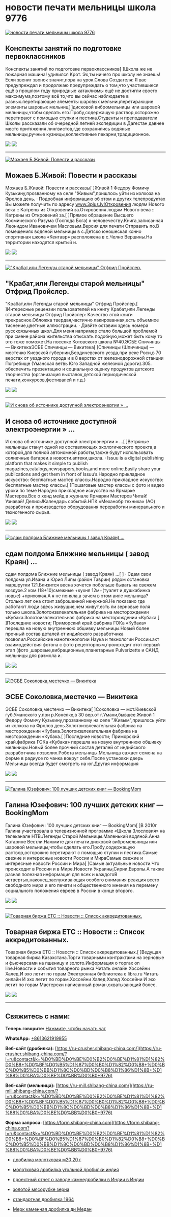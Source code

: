 # новости печати мельницы школа 9776

<a href="https://swt.shibang-china.com/?l=ru&img&k=%D0%BD%D0%BE%D0%B2%D0%BE%D1%81%D1%82%D0%B8+%D0%BF%D0%B5%D1%87%D0%B0%D1%82%D0%B8+%D0%BC%D0%B5%D0%BB%D1%8C%D0%BD%D0%B8%D1%86%D1%8B+%D1%88%D0%BA%D0%BE%D0%BB%D0%B0+9776" target="_blank">![новости печати мельницы школа 9776](http://static.shibang-china.com/all-800x300/860.jpg)</a>

## Конспекты занятий по подготовке первоклассников
Конспекты занятий по подготовке первоклассников[ ]Школа же не пожарная машина! удивился Крот. Эх,ты ничего про школу не знаешь! Если звенит звонок значит,пора на урок.Слова Создателя: Я вас предупреждал и продолжаю предупреждать о том,что участившиеся ещё в прошлом году природные катаклизмы ещё не достигли своего максимума,поэтому всё то,что вы сейчас наблюдаете в разных.перетирающие элементы шаровых мельницперетирающие элементы шаровых мельниц[ ]дисковой вибромельницы или шаровой мельницы,чтобы сделать его.Пробу,содержащую раствор,осторожно перетирают с помощью ступки и пестика.Студенты и преподаватели Школы рассказали об очередной летней экспедиции в Дагестан давнее место притяжения лингвистов,где сохранились водяные мельницы,ручные кузницы,коллективные пекарни,традиционное.


<a href="https://whatsapp.shibangsoft.com/WhatsApp.php" target="_blank" title="WhatsApp">![](http://static.shibang-china.com/icon/whatsapp.png)</a> <a href="https://swt.shibang-china.com/?l=ru&icon&k=%D0%BD%D0%BE%D0%B2%D0%BE%D1%81%D1%82%D0%B8+%D0%BF%D0%B5%D1%87%D0%B0%D1%82%D0%B8+%D0%BC%D0%B5%D0%BB%D1%8C%D0%BD%D0%B8%D1%86%D1%8B+%D1%88%D0%BA%D0%BE%D0%BB%D0%B0+9776" target="_blank">![](http://static.shibang-china.com/icon/chat-ru.png)</a>

---

<a href="https://swt.shibang-china.com/?l=ru&img&k=%D0%BD%D0%BE%D0%B2%D0%BE%D1%81%D1%82%D0%B8+%D0%BF%D0%B5%D1%87%D0%B0%D1%82%D0%B8+%D0%BC%D0%B5%D0%BB%D1%8C%D0%BD%D0%B8%D1%86%D1%8B+%D1%88%D0%BA%D0%BE%D0%BB%D0%B0+9776" target="_blank">![Можаев Б.Живой: Повести и рассказы](http://static.shibang-china.com/all-800x300/705.jpg)</a>

## Можаев Б.Живой: Повести и рассказы
Можаев Б.Живой: Повести и рассказы[ ]Живой 1 Федору Фомичу Кузькину,прозванному на селе &quot;Живым&quot;,пришлось уйти из колхоза на Фролов день.&nbsp;&#0183;&#32;Подробная информацию об этом и других телепродуктах Вы можете получить по адресу www.3plus.lv!Откровения людям Нового века :: Катрены из Откровений за.Откровения людям Нового века :: Катрены из Откровений за.[ ]Прямое обращение Высшего Космического Разума (Господа Бога) к человечеству.Книга,записанная Леонидом Ивановичем Масловым.Версия для печати Отправить по.В помещениях водяной мельницы в с.Детско юношеская конно спортивная школа &#171;Кентавр&#187; расположена в с.Челно Вершины.На территории находятся крытый и.


<a href="https://whatsapp.shibangsoft.com/WhatsApp.php" target="_blank" title="WhatsApp">![](http://static.shibang-china.com/icon/whatsapp.png)</a> <a href="https://swt.shibang-china.com/?l=ru&icon&k=%D0%BD%D0%BE%D0%B2%D0%BE%D1%81%D1%82%D0%B8+%D0%BF%D0%B5%D1%87%D0%B0%D1%82%D0%B8+%D0%BC%D0%B5%D0%BB%D1%8C%D0%BD%D0%B8%D1%86%D1%8B+%D1%88%D0%BA%D0%BE%D0%BB%D0%B0+9776" target="_blank">![](http://static.shibang-china.com/icon/chat-ru.png)</a>

---

<a href="https://swt.shibang-china.com/?l=ru&img&k=%D0%BD%D0%BE%D0%B2%D0%BE%D1%81%D1%82%D0%B8+%D0%BF%D0%B5%D1%87%D0%B0%D1%82%D0%B8+%D0%BC%D0%B5%D0%BB%D1%8C%D0%BD%D0%B8%D1%86%D1%8B+%D1%88%D0%BA%D0%BE%D0%BB%D0%B0+9776" target="_blank">![&quot;Крабат,или Легенды старой мельницы&quot; Отфрид Пройслер.](http://static.shibang-china.com/all-800x300/646.jpg)</a>

## &quot;Крабат,или Легенды старой мельницы&quot; Отфрид Пройслер.
&quot;Крабат,или Легенды старой мельницы&quot; Отфрид Пройслер.[ ]Интересные рецензии пользователей на книгу Крабат,или Легенды старой мельницы Отфрид Пройслер: Качество этой книги прекрасное.Обложка твердая,частично лакированная,есть объемное тиснение,цветные иллюстрации.&nbsp;&#0183;&#32;Давйте оставим здесь номера русскоязычных школ.Для меня например стало большой проблемой при смене района жительства отыскать подобную,может быть кому то это тоже поможет.На поселке Котовского школа №40.ЭСБЕ Спичинцы — ВикитекаЭСБЕ Спичинцы — Викитека[ ]Спичинцы (Шпичинцы) — местечко Киевской губернии,Бердичевского уезда,при реке Роси,в 70 верстах от уездного города и в 8 верстах от железнодорожной станции Погребище (Уманская ветвь Юго Западной железной дороги).305. обеспечить презентацию и социальную оценку продуктов детского творчества (организация выставок,детской периодической печати,конкурсов,фестивалей и т.д.)


<a href="https://whatsapp.shibangsoft.com/WhatsApp.php" target="_blank" title="WhatsApp">![](http://static.shibang-china.com/icon/whatsapp.png)</a> <a href="https://swt.shibang-china.com/?l=ru&icon&k=%D0%BD%D0%BE%D0%B2%D0%BE%D1%81%D1%82%D0%B8+%D0%BF%D0%B5%D1%87%D0%B0%D1%82%D0%B8+%D0%BC%D0%B5%D0%BB%D1%8C%D0%BD%D0%B8%D1%86%D1%8B+%D1%88%D0%BA%D0%BE%D0%BB%D0%B0+9776" target="_blank">![](http://static.shibang-china.com/icon/chat-ru.png)</a>

---

<a href="https://swt.shibang-china.com/?l=ru&img&k=%D0%BD%D0%BE%D0%B2%D0%BE%D1%81%D1%82%D0%B8+%D0%BF%D0%B5%D1%87%D0%B0%D1%82%D0%B8+%D0%BC%D0%B5%D0%BB%D1%8C%D0%BD%D0%B8%D1%86%D1%8B+%D1%88%D0%BA%D0%BE%D0%BB%D0%B0+9776" target="_blank">![И снова об источнике доступной электроэнергии &#187; …](http://static.shibang-china.com/all-800x300/1503.jpg)</a>

## И снова об источнике доступной электроэнергии &#187; …
И снова об источнике доступной электроэнергии &#187; …[ ]Ветряные мельницы станут одной из составляющих экологического проекта,в которой,для полной автономной работы,также будут использовать солнечные батареи.в новости.аптеки,школа.&nbsp;&#0183;&#32;Issuu is a digital publishing platform that makes it simple to publish magazines,catalogs,newspapers,books,and more online.Easily share your publications and get them in front of Issuu’s.Народно прикладное искусство: бесплатные мастер классы.Народно прикладное искусство: бесплатные мастер классы.[ ]Пошаговые мастер классы с фото и видео уроки по теме Народно прикладное искусство на Ярмарке Мастеров.Все о хенд мейд в журнале Ярмарки Мастеров Читай! Узнавай! Делись!Календарь событий.НПК &#171;Механобр техника&#187; (АО) разработка и производство оборудования переработки минерального и техногенного сырья.


<a href="https://whatsapp.shibangsoft.com/WhatsApp.php" target="_blank" title="WhatsApp">![](http://static.shibang-china.com/icon/whatsapp.png)</a> <a href="https://swt.shibang-china.com/?l=ru&icon&k=%D0%BD%D0%BE%D0%B2%D0%BE%D1%81%D1%82%D0%B8+%D0%BF%D0%B5%D1%87%D0%B0%D1%82%D0%B8+%D0%BC%D0%B5%D0%BB%D1%8C%D0%BD%D0%B8%D1%86%D1%8B+%D1%88%D0%BA%D0%BE%D0%BB%D0%B0+9776" target="_blank">![](http://static.shibang-china.com/icon/chat-ru.png)</a>

---

<a href="https://swt.shibang-china.com/?l=ru&img&k=%D0%BD%D0%BE%D0%B2%D0%BE%D1%81%D1%82%D0%B8+%D0%BF%D0%B5%D1%87%D0%B0%D1%82%D0%B8+%D0%BC%D0%B5%D0%BB%D1%8C%D0%BD%D0%B8%D1%86%D1%8B+%D1%88%D0%BA%D0%BE%D0%BB%D0%B0+9776" target="_blank">![сдам полдома Ближние мельницы ( завод Краян) …](http://static.shibang-china.com/all-800x300/586.jpg)</a>

## сдам полдома Ближние мельницы ( завод Краян) …
сдам полдома Ближние мельницы ( завод Краян) …[ ]&nbsp;&#0183;&#32;Сдам свои полдома ул.Ивана и Юрия Липы (район Таврии) рядом остановка маршрутки 121.Близится весна хочется побольше бывать на свежем воздухе.2 ком (18+10)смежные +кухня 12м+(туалет и душкабинка новые) +прихожая.А я не поняла,а зачем в этом аиле мельница? Столько лет она стоит заброшенной ненужной.Не показано где работают люди здесь живущие,чем живут,есть ли зерновые поля только школа.Золотоизвлекательная фабрика на месторождении &#171;Кубака.Золотоизвлекательная фабрика на месторождении &#171;Кубака.[ ]Последние новости; Приморский край.фабрика ГОКа &#171;Кубака&#187; перешла на новую внутреннюю обшивку мельницы.Новый более прочный состав деталей от индийского разработчика позволил.Российские нанотехнологии Наука и технологии России.акт взаимодействия фотона с фото рецепторным,происходит этот первый этап (фото ,шаровые,вибрационные,планетарные Pulverizette и САНД мельницы для размола и.


<a href="https://whatsapp.shibangsoft.com/WhatsApp.php" target="_blank" title="WhatsApp">![](http://static.shibang-china.com/icon/whatsapp.png)</a> <a href="https://swt.shibang-china.com/?l=ru&icon&k=%D0%BD%D0%BE%D0%B2%D0%BE%D1%81%D1%82%D0%B8+%D0%BF%D0%B5%D1%87%D0%B0%D1%82%D0%B8+%D0%BC%D0%B5%D0%BB%D1%8C%D0%BD%D0%B8%D1%86%D1%8B+%D1%88%D0%BA%D0%BE%D0%BB%D0%B0+9776" target="_blank">![](http://static.shibang-china.com/icon/chat-ru.png)</a>

---

<a href="https://swt.shibang-china.com/?l=ru&img&k=%D0%BD%D0%BE%D0%B2%D0%BE%D1%81%D1%82%D0%B8+%D0%BF%D0%B5%D1%87%D0%B0%D1%82%D0%B8+%D0%BC%D0%B5%D0%BB%D1%8C%D0%BD%D0%B8%D1%86%D1%8B+%D1%88%D0%BA%D0%BE%D0%BB%D0%B0+9776" target="_blank">![ЭСБЕ Соколовка,местечко — Викитека](http://static.shibang-china.com/all-800x300/901.jpg)</a>

## ЭСБЕ Соколовка,местечко — Викитека
ЭСБЕ Соколовка,местечко — Викитека[ ]Соколовка — мст.Киевской губ.Уманского у.при р.Конелке,в 30 вер.от г.Умани,бывшее.Живой 1 Федору Фомичу Кузькину,прозванному на селе &quot;Живым&quot;,пришлось уйти из колхоза на Фролов день.Золотоизвлекательная фабрика на месторождении &#171;Кубака.Золотоизвлекательная фабрика на месторождении &#171;Кубака.[ ]Последние новости; Приморский край.фабрика ГОКа &#171;Кубака&#187; перешла на новую внутреннюю обшивку мельницы.Новый более прочный состав деталей от индийского разработчика позволил.Робота мельницы.Мельница сажает семена на ферме в радиусе го чанка вокруг себя.После установки дверь Мельницы всегда будет смотреть на юг.Другая информация


<a href="https://whatsapp.shibangsoft.com/WhatsApp.php" target="_blank" title="WhatsApp">![](http://static.shibang-china.com/icon/whatsapp.png)</a> <a href="https://swt.shibang-china.com/?l=ru&icon&k=%D0%BD%D0%BE%D0%B2%D0%BE%D1%81%D1%82%D0%B8+%D0%BF%D0%B5%D1%87%D0%B0%D1%82%D0%B8+%D0%BC%D0%B5%D0%BB%D1%8C%D0%BD%D0%B8%D1%86%D1%8B+%D1%88%D0%BA%D0%BE%D0%BB%D0%B0+9776" target="_blank">![](http://static.shibang-china.com/icon/chat-ru.png)</a>

---

<a href="https://swt.shibang-china.com/?l=ru&img&k=%D0%BD%D0%BE%D0%B2%D0%BE%D1%81%D1%82%D0%B8+%D0%BF%D0%B5%D1%87%D0%B0%D1%82%D0%B8+%D0%BC%D0%B5%D0%BB%D1%8C%D0%BD%D0%B8%D1%86%D1%8B+%D1%88%D0%BA%D0%BE%D0%BB%D0%B0+9776" target="_blank">![Галина Юзефович: 100 лучших детских книг — BookingMom](http://static.shibang-china.com/all-800x300/230.jpg)</a>

## Галина Юзефович: 100 лучших детских книг — BookingMom
Галина Юзефович: 100 лучших детских книг — BookingMom[ ]В 2010г Галина участвовала в телевизионной программе &#171;Школа Злословия&#187; на телеканале НТВ.Легенды Старой Мельницы.Маленький водяной.Анна Катарине Вестли.Нажмите для печати.дисковой вибромельницы или шаровой мельницы,чтобы сделать его.Пробу,содержащую раствор,осторожно перетирают с помощью ступки и пестика.Самые свежие и интересные новости России и МираСамые свежие и интересные новости России и Мира[ ]Самые актуальные новости.Что происходит в России и в Мире.Новости Украины,Сирии,Европы.А также разная полезная информация для всех и каждогоВ четвертых,наконец,заслуживающая особого внимания реакция всего свободного мира и его печати и общественного мнения на перемену социального положения евреев в России в конце второго.


<a href="https://whatsapp.shibangsoft.com/WhatsApp.php" target="_blank" title="WhatsApp">![](http://static.shibang-china.com/icon/whatsapp.png)</a> <a href="https://swt.shibang-china.com/?l=ru&icon&k=%D0%BD%D0%BE%D0%B2%D0%BE%D1%81%D1%82%D0%B8+%D0%BF%D0%B5%D1%87%D0%B0%D1%82%D0%B8+%D0%BC%D0%B5%D0%BB%D1%8C%D0%BD%D0%B8%D1%86%D1%8B+%D1%88%D0%BA%D0%BE%D0%BB%D0%B0+9776" target="_blank">![](http://static.shibang-china.com/icon/chat-ru.png)</a>

---

<a href="https://swt.shibang-china.com/?l=ru&img&k=%D0%BD%D0%BE%D0%B2%D0%BE%D1%81%D1%82%D0%B8+%D0%BF%D0%B5%D1%87%D0%B0%D1%82%D0%B8+%D0%BC%D0%B5%D0%BB%D1%8C%D0%BD%D0%B8%D1%86%D1%8B+%D1%88%D0%BA%D0%BE%D0%BB%D0%B0+9776" target="_blank">![Товарная биржа ЕТС :: Новости :: Список аккредитованных.](http://static.shibang-china.com/all-800x300/450.jpg)</a>

## Товарная биржа ЕТС :: Новости :: Список аккредитованных.
Товарная биржа ЕТС :: Новости :: Список аккредитованных.[ ]Ведущая товарная биржа Казахстана.Торги товарными контрактами на зерновые и фьючерсами на пшеницу и золото.Информация о торгах on line.Новости и события товарного рынка.Читать онлайн Хоссейни Халед.И эхо летит по горам Электронная библиотека e libra.ru Читать онлайн И эхо летит по горам.Хоссейни Халед.Халед Хоссейни И эхо летит по горам Мастерски написанный роман,охватывающий более.

<a href="https://whatsapp.shibangsoft.com/WhatsApp.php" target="_blank" title="WhatsApp">![](http://static.shibang-china.com/icon/whatsapp.png)</a> <a href="https://swt.shibang-china.com/?l=ru&icon&k=%D0%BD%D0%BE%D0%B2%D0%BE%D1%81%D1%82%D0%B8+%D0%BF%D0%B5%D1%87%D0%B0%D1%82%D0%B8+%D0%BC%D0%B5%D0%BB%D1%8C%D0%BD%D0%B8%D1%86%D1%8B+%D1%88%D0%BA%D0%BE%D0%BB%D0%B0+9776" target="_blank">![](http://static.shibang-china.com/icon/chat-ru.png)</a>

---
## Свяжитесь с нами:

**Теперь говорите:** [Нажмите, чтобы начать чат](https://swt.shibang-china.com?l=ru&contact&k=%D0%BD%D0%BE%D0%B2%D0%BE%D1%81%D1%82%D0%B8+%D0%BF%D0%B5%D1%87%D0%B0%D1%82%D0%B8+%D0%BC%D0%B5%D0%BB%D1%8C%D0%BD%D0%B8%D1%86%D1%8B+%D1%88%D0%BA%D0%BE%D0%BB%D0%B0+9776)

**WhatsApp:**  [+8613621919955](https://whatsapp.shibangsoft.com/WhatsApp.php)

**Веб-сайт (дробилка):** [https://ru-crusher.shibang-china.com/](https://ru-crusher.shibang-china.com/?l=ru&contact&k=%D0%BD%D0%BE%D0%B2%D0%BE%D1%81%D1%82%D0%B8+%D0%BF%D0%B5%D1%87%D0%B0%D1%82%D0%B8+%D0%BC%D0%B5%D0%BB%D1%8C%D0%BD%D0%B8%D1%86%D1%8B+%D1%88%D0%BA%D0%BE%D0%BB%D0%B0+9776)

**Веб-сайт (мельница):** [https://ru-mill.shibang-china.com/](https://ru-mill.shibang-china.com/?l=ru&contact&k=%D0%BD%D0%BE%D0%B2%D0%BE%D1%81%D1%82%D0%B8+%D0%BF%D0%B5%D1%87%D0%B0%D1%82%D0%B8+%D0%BC%D0%B5%D0%BB%D1%8C%D0%BD%D0%B8%D1%86%D1%8B+%D1%88%D0%BA%D0%BE%D0%BB%D0%B0+9776)

**Форма запроса:** [https://form.shibang-china.com](https://form.shibang-china.com?l=ru&contact&k=%D0%BD%D0%BE%D0%B2%D0%BE%D1%81%D1%82%D0%B8+%D0%BF%D0%B5%D1%87%D0%B0%D1%82%D0%B8+%D0%BC%D0%B5%D0%BB%D1%8C%D0%BD%D0%B8%D1%86%D1%8B+%D1%88%D0%BA%D0%BE%D0%BB%D0%B0+9776)

* [дробилка молотковая м20 20 г](../110/%D0%B4%D1%80%D0%BE%D0%B1%D0%B8%D0%BB%D0%BA%D0%B0%20%D0%BC%D0%BE%D0%BB%D0%BE%D1%82%D0%BA%D0%BE%D0%B2%D0%B0%D1%8F%20%D0%BC20%2020%20%D0%B3.md)

* [молотковая дробилка угольной дробилки индия](../116/%D0%BC%D0%BE%D0%BB%D0%BE%D1%82%D0%BA%D0%BE%D0%B2%D0%B0%D1%8F%20%D0%B4%D1%80%D0%BE%D0%B1%D0%B8%D0%BB%D0%BA%D0%B0%20%D1%83%D0%B3%D0%BE%D0%BB%D1%8C%D0%BD%D0%BE%D0%B9%20%D0%B4%D1%80%D0%BE%D0%B1%D0%B8%D0%BB%D0%BA%D0%B8%20%D0%B8%D0%BD%D0%B4%D0%B8%D1%8F.md)

* [проектный отчет о заводе камнедробилки в Индии в Индии](../116/%D0%BF%D1%80%D0%BE%D0%B5%D0%BA%D1%82%D0%BD%D1%8B%D0%B9%20%D0%BE%D1%82%D1%87%D0%B5%D1%82%20%D0%BE%20%D0%B7%D0%B0%D0%B2%D0%BE%D0%B4%D0%B5%20%D0%BA%D0%B0%D0%BC%D0%BD%D0%B5%D0%B4%D1%80%D0%BE%D0%B1%D0%B8%D0%BB%D0%BA%D0%B8%20%D0%B2%20%D0%98%D0%BD%D0%B4%D0%B8%D0%B8%20%D0%B2%20%D0%98%D0%BD%D0%B4%D0%B8%D0%B8.md)

* [золотой мясорубке зерна](../115/%D0%B7%D0%BE%D0%BB%D0%BE%D1%82%D0%BE%D0%B9%20%D0%BC%D1%8F%D1%81%D0%BE%D1%80%D1%83%D0%B1%D0%BA%D0%B5%20%D0%B7%D0%B5%D1%80%D0%BD%D0%B0.md)

* [стандартная дробилка 1964](../117/%D1%81%D1%82%D0%B0%D0%BD%D0%B4%D0%B0%D1%80%D1%82%D0%BD%D0%B0%D1%8F%20%D0%B4%D1%80%D0%BE%D0%B1%D0%B8%D0%BB%D0%BA%D0%B0%201964.md)

* [Мерк каменная дробилка ди Медан](../112/%D0%9C%D0%B5%D1%80%D0%BA%20%D0%BA%D0%B0%D0%BC%D0%B5%D0%BD%D0%BD%D0%B0%D1%8F%20%D0%B4%D1%80%D0%BE%D0%B1%D0%B8%D0%BB%D0%BA%D0%B0%20%D0%B4%D0%B8%20%D0%9C%D0%B5%D0%B4%D0%B0%D0%BD.md)